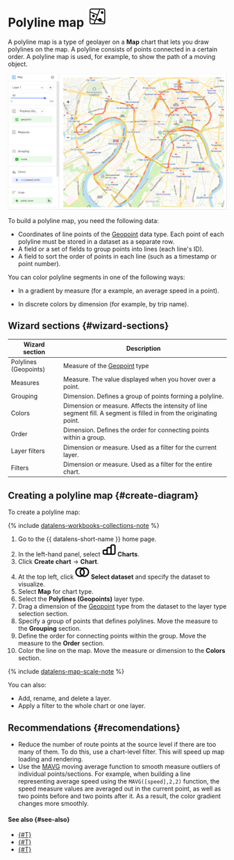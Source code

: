 # Polyline map ![](../../_assets/datalens/polyline-map.svg)

A polyline map is a type of geolayer on a **Map** chart that lets you draw polylines on the map. A polyline consists of points connected in a certain order. A polyline map is used, for example, to show the path of a moving object.

![polyline-map-chart](../../_assets/datalens/visualization-ref/polyline-map-chart/polyline-map-chart.png)

To build a polyline map, you need the following data:

* Coordinates of line points of the [Geopoint](../dataset/data-types.md#geopoint) data type. Each point of each polyline must be stored in a dataset as a separate row.
* A field or a set of fields to group points into lines (each line's ID).
* A field to sort the order of points in each line (such as a timestamp or point number).

You can color polyline segments in one of the following ways:

* In a gradient by measure (for a example, an average speed in a point).


* In discrete colors by dimension (for example, by trip name).


## Wizard sections {#wizard-sections}

Wizard<br/> section| Description
----- | ----
Polylines	(Geopoints) | Measure of the [Geopoint](../dataset/data-types.md#geopoint) type
Measures	| Measure. The value displayed when you hover over a point.
Grouping	| Dimension. Defines a group of points forming a polyline.
Colors	| Dimension or measure. Affects the intensity of line segment fill. A segment is filled in from the originating point.
Order	| Dimension. Defines the order for connecting points within a group.
Layer filters	| Dimension or measure. Used as a filter for the current layer.
Filters	| Dimension or measure. Used as a filter for the entire chart.

## Creating a polyline map {#create-diagram}

To create a polyline map:


{% include [datalens-workbooks-collections-note](../../_includes/datalens/operations/datalens-workbooks-collections-note-step4.md) %}


1. Go to the {{ datalens-short-name }} home page.
1. In the left-hand panel, select ![chart](../../_assets/console-icons/chart-column.svg) **Charts**.
1. Click **Create chart** → **Chart**.
1. At the top left, click ![image](../../_assets/console-icons/circles-intersection.svg) **Select dataset** and specify the dataset to visualize.
1. Select **Map** for chart type.
1. Select the **Polylines (Geopoints)** layer type.
1. Drag a dimension of the [Geopoint](../dataset/data-types.md#geopoint) type from the dataset to the layer type selection section.
1. Specify a group of points that defines polylines. Move the measure to the **Grouping** section.
1. Define the order for connecting points within the group. Move the measure to the **Order** section.
1. Color the line on the map. Move the measure or dimension to the **Colors** section.

{% include [datalens-map-scale-note](../../_includes/datalens/datalens-map-scale-note.md) %}

You can also:

* Add, rename, and delete a layer.
* Apply a filter to the whole chart or one layer.

## Recommendations {#recomendations}

* Reduce the number of route points at the source level if there are too many of them. To do this, use a chart-level filter. This will speed up map loading and rendering.
* Use the [MAVG](../function-ref/MAVG.md) moving average function to smooth measure outliers of individual points/sections. For example, when building a line representing average speed using the `MAVG([speed],2,2)` function, the speed measure values are averaged out in the current point, as well as two points before and two points after it. As a result, the color gradient changes more smoothly.

#### See also {#see-also}

* [{#T}](../operations/dashboard/create.md)
* [{#T}](../operations/dashboard/add-chart.md)
* [{#T}](../operations/dashboard/add-selector.md)